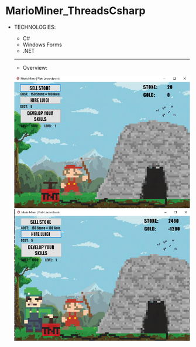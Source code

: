 # MarioMiner_ThreadsCsharp

- TECHNOLOGIES:
  - C#
  - Windows Forms
  - .NET
  
  -------------------------------------------------------------------------
  
  - Overview:

  ![alt text](https://github.com/lewypiotrek/MarioMiner_ThreadsCsharp/blob/master/Screenshot_0.PNG)
  ![alt text](https://github.com/lewypiotrek/MarioMiner_ThreadsCsharp/blob/master/Screenshot_3.PNG)
  
